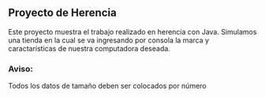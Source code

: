 ## Proyecto de Herencia
Este proyecto muestra el trabajo realizado en herencia con Java.
Simulamos una tienda en la cual se va ingresando por consola la marca y caractarísticas de nuestra computadora deseada.

### Aviso: 
Todos los datos de tamaño deben ser colocados por número